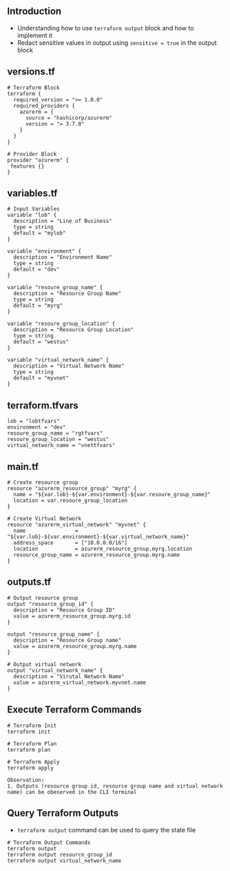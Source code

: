 ## Introduction
- Understanding how to use `terraform output` block and how to implement it
- Redact sensitive values in output using `sensitive = true` in the output block

## versions.tf
```t
# Terraform Block
terraform {
  required_version = ">= 1.0.0"
  required_providers {
    azurerm = {
      source = "hashicorp/azurerm"
      version = "= 3.7.0" 
    }
  }
}

# Provider Block
provider "azurerm" {
 features {}          
}
```

## variables.tf
```t
# Input Variables
variable "lob" {
  description = "Line of Business"
  type = string
  default = "mylob"
}

variable "environment" {
  description = "Environment Name"
  type = string
  default = "dev"
}

variable "resoure_group_name" {
  description = "Resource Group Name"
  type = string
  default = "myrg"
}

variable "resoure_group_location" {
  description = "Resource Group Location"
  type = string
  default = "westus"
}

variable "virtual_network_name" {
  description = "Virtual Network Name"
  type = string 
  default = "myvnet"
}
```

## terraform.tfvars
```t
lob = "lobtfvars"
environment = "dev"
resoure_group_name = "rgtfvars"
resoure_group_location = "westus"
virtual_network_name = "vnettfvars"
```

## main.tf
```t
# Create resource group
resource "azurerm_resource_group" "myrg" {
  name = "${var.lob}-${var.environment}-${var.resoure_group_name}"
  location = var.resoure_group_location
}

# Create Virtual Network
resource "azurerm_virtual_network" "myvnet" {
  name                = "${var.lob}-${var.environment}-${var.virtual_network_name}"
  address_space       = ["10.0.0.0/16"]
  location            = azurerm_resource_group.myrg.location
  resource_group_name = azurerm_resource_group.myrg.name
}
```

## outputs.tf
```t
# Output resource group
output "resource_group_id" {
  description = "Resource Group ID"
  value = azurerm_resource_group.myrg.id 
}

output "resource_group_name" {
  description = "Resource Group name"
  value = azurerm_resource_group.myrg.name  
}

# Output virtual network
output "virtual_network_name" {
  description = "Virutal Network Name"
  value = azurerm_virtual_network.myvnet.name 
}
```

## Execute Terraform Commands
```t
# Terraform Init
terraform init

# Terraform Plan
terraform plan

# Terraform Apply
terraform apply

Observation: 
1. Outputs (resource group id, resource group name and virtual network name) can be obeserved in the CLI terminal
```

## Query Terraform Outputs
- `terraform output` command can be used to query the state file
```t
# Terraform Output Commands
terraform output
terraform output resource_group_id
terraform output virtual_network_name
```